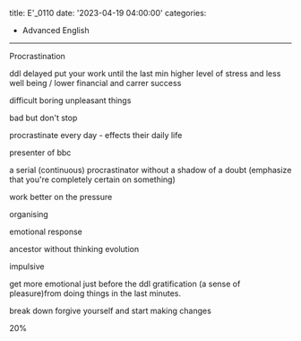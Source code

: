title: E'_0110
date: '2023-04-19 04:00:00'
categories:
  - Advanced English
---
Procrastination

ddl
delayed
put your work until the last min
higher level of stress and less well being / lower financial and carrer success

difficult boring unpleasant things

bad but don't stop

procrastinate every day - effects their daily life

presenter of bbc

a serial (continuous) procrastinator without a shadow of a doubt (emphasize that you're completely certain on something)

work better on the pressure

organising

emotional response

ancestor without thinking
evolution

impulsive

get more emotional just before the ddl
gratification (a sense of pleasure)from doing things in the last minutes.

break down
forgive yourself and start making changes

20%